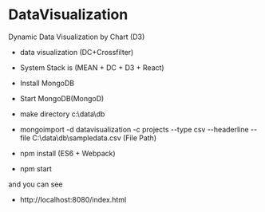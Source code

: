 # DataVisualization
Dynamic Data Visualization by Chart (D3)

- data visualization (DC+Crossfilter)

- System Stack is (MEAN + DC + D3 + React)

- Install MongoDB
- Start MongoDB(MongoD)
- make directory c:\data\db
- mongoimport -d datavisualization -c projects --type csv --headerline --file C:\data\db\sampledata.csv (File Path)

- npm install (ES6 + Webpack)

- npm start 

and you can see

- http://localhost:8080/index.html
